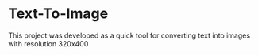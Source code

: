 # Text-To-Image
This project was developed as a quick tool for converting text into images with resolution 320x400

